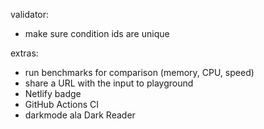 validator:
- make sure condition ids are unique

extras:
- run benchmarks for comparison (memory, CPU, speed)
- share a URL with the input to playground
- Netlify badge
- GitHub Actions CI
- darkmode ala Dark Reader
